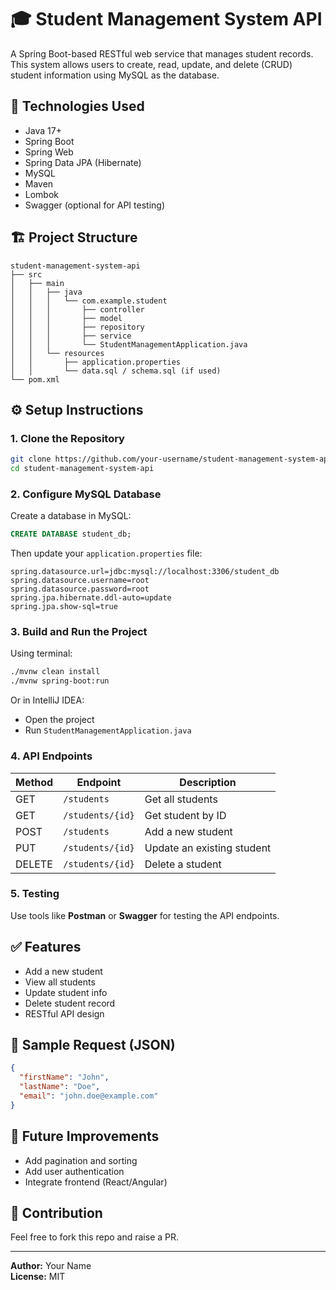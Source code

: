 
# 🎓 Student Management System API

A Spring Boot-based RESTful web service that manages student records. This system allows users to create, read, update, and delete (CRUD) student information using MySQL as the database.

## 🚀 Technologies Used

- Java 17+
- Spring Boot
- Spring Web
- Spring Data JPA (Hibernate)
- MySQL
- Maven
- Lombok
- Swagger (optional for API testing)

## 🏗️ Project Structure

```
student-management-system-api
├── src
│   ├── main
│   │   ├── java
│   │   │   └── com.example.student
│   │   │       ├── controller
│   │   │       ├── model
│   │   │       ├── repository
│   │   │       ├── service
│   │   │       └── StudentManagementApplication.java
│   │   └── resources
│   │       ├── application.properties
│   │       └── data.sql / schema.sql (if used)
└── pom.xml
```

## ⚙️ Setup Instructions

### 1. Clone the Repository

```bash
git clone https://github.com/your-username/student-management-system-api.git
cd student-management-system-api
```

### 2. Configure MySQL Database

Create a database in MySQL:

```sql
CREATE DATABASE student_db;
```

Then update your `application.properties` file:

```properties
spring.datasource.url=jdbc:mysql://localhost:3306/student_db
spring.datasource.username=root
spring.datasource.password=root
spring.jpa.hibernate.ddl-auto=update
spring.jpa.show-sql=true
```

### 3. Build and Run the Project

Using terminal:

```bash
./mvnw clean install
./mvnw spring-boot:run
```

Or in IntelliJ IDEA:

- Open the project
- Run `StudentManagementApplication.java`

### 4. API Endpoints

| Method | Endpoint             | Description              |
|--------|----------------------|--------------------------|
| GET    | `/students`          | Get all students         |
| GET    | `/students/{id}`     | Get student by ID        |
| POST   | `/students`          | Add a new student        |
| PUT    | `/students/{id}`     | Update an existing student |
| DELETE | `/students/{id}`     | Delete a student         |

### 5. Testing

Use tools like **Postman** or **Swagger** for testing the API endpoints.

## ✅ Features

- Add a new student
- View all students
- Update student info
- Delete student record
- RESTful API design

## 🧪 Sample Request (JSON)

```json
{
  "firstName": "John",
  "lastName": "Doe",
  "email": "john.doe@example.com"
}
```

## 📌 Future Improvements

- Add pagination and sorting
- Add user authentication
- Integrate frontend (React/Angular)

## 🤝 Contribution

Feel free to fork this repo and raise a PR.

---

**Author:** Your Name  
**License:** MIT

